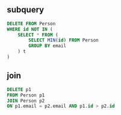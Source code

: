 ## subquery
```sql
DELETE FROM Person
WHERE id NOT IN (
    SELECT * FROM (
        SELECT MIN(id) FROM Person
        GROUP BY email
    ) t
)
```

## join
```sql
DELETE p1
FROM Person p1
JOIN Person p2
ON p1.email = p2.email AND p1.id > p2.id
```
